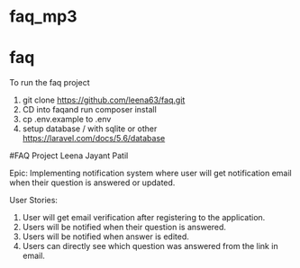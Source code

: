 # faq_mp3
# faq
To run the faq project
1. git clone https://github.com/leena63/faq.git
2. CD into faqand run composer install 
3. cp .env.example to .env
4. setup database / with sqlite or other https://laravel.com/docs/5.6/database

#FAQ Project Leena Jayant Patil

Epic:
Implementing notification system where user will get notification email when their question is answered or updated.

User Stories:
1. User will get email verification after registering to the application.
2. Users will be notified when their question is answered.
3. Users will be notified when answer is edited.
3. Users can directly see which question was answered from the link in email.